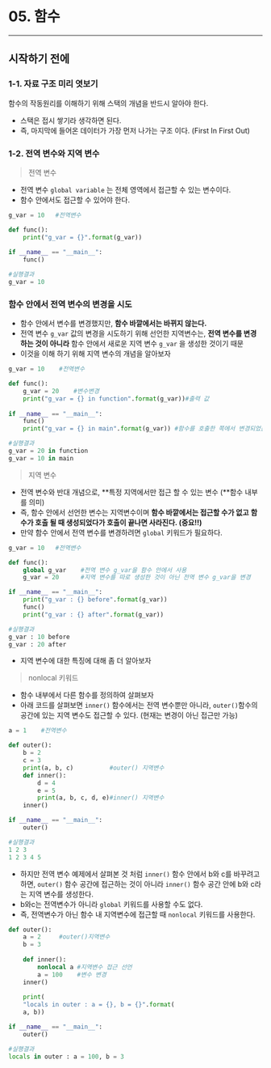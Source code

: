 # 05. 함수

---

## 시작하기 전에

### 1-1. 자료 구조 미리 엿보기

함수의 작동원리를 이해하기 위해 스택의 개념을 반드시 알아야 한다.

- 스택은 접시 쌓기라 생각하면 된다.
- 즉, 마지막에 들어온 데이터가 가장 먼저 나가는 구조 이다. (First In First Out)

### 1-2. 전역 변수와 지역 변수

> 전역 변수
> 
- 전역 변수 `global variable` 는 전체 영역에서 접근할 수 있는 변수이다.
- 함수 안에서도 접근할 수 있어야 한다.

```python
g_var = 10   #전역변수

def func():
    print("g_var = {}".format(g_var))
    
if __name__ == "__main__":
    func()

#실행결과 
g_var = 10
```

### 함수 안에서 전역 변수의 변경을 시도

- 함수 안에서 변수를 변경했지만, **함수 바깥에서는 바뀌지 않는다.**
- 전역 변수 `g_var` 값의 변경을 시도하기 위해 선언한 지역변수는, 
**전역 변수를 변경하는 것이 아니라** 함수 안에서 새로운 지역 변수 `g_var` 을 생성한 것이기 때문
- 이것을 이해 하기 위해 지역 변수의 개념을 알아보자

```python
g_var = 10    #전역변수

def func():
    g_var = 20    #변수변경
    print("g_var = {} in function".format(g_var))#출력 값
    
if __name__ == "__main__":
    func()
    print("g_var = {} in main".format(g_var)) #함수를 호출한 쪽에서 변경되었는 지 확인

#실행결과
g_var = 20 in function
g_var = 10 in main
```

> 지역 변수
> 
- 전역 변수와 반대 개념으로, **특정 지역에서만 접근 할 수 있는 변수 (**함수 내부를 의미)
- 즉, 함수 안에서 선언한 변수는 지역변수이며 **함수 바깥에서는 접근할 수가 없고** **함수가 호출 될 때 생성되었다가 호출이 끝나면 사라진다. (중요!!)**
- 만약  함수 안에서 전역 변수를 변경하려면 `global` 키워드가 필요하다.

```python
g_var = 10   #전역변수

def func():
    global g_var    #전역 변수 g_var을 함수 안에서 사용
    g_var = 20      #지역 변수를 따로 생성한 것이 아닌 전역 변수 g_var을 변경

if __name__ == "__main__":
    print("g_var : {} before".format(g_var))
    func()
    print("g_var : {} after".format(g_var))

#실행결과
g_var : 10 before
g_var : 20 after
```

- 지역 변수에 대한 특징에 대해 좀 더 알아보자

> nonlocal 키워드
> 
- 함수 내부에서 다른 함수를 정의하여 살펴보자
- 아래 코드를 살펴보면 `inner()` 함수에서는 전역 변수뿐만 아니라, `outer()`함수의 공간에 있는 지역 변수도 접근할 수 있다. (현재는 변경이 아닌 접근만 가능)

```python
a = 1    #전역변수

def outer():
    b = 2
    c = 3
    print(a, b, c)          #outer() 지역변수
    def inner():
        d = 4
        e = 5
        print(a, b, c, d, e)#inner() 지역변수
    inner()

if __name__ == "__main__":
    outer()

#실행결과
1 2 3
1 2 3 4 5
```

- 하지만 전역 변수 예제에서 살펴본 것 처럼 `inner()` 함수 안에서 b와 c를 바꾸려고 하면, `outer()` 함수 공간에 접근하는 것이 아니라 `inner()` 함수 공간 안에 b와 c라는 지역 변수를 생성한다.
- b와c는 전역변수가 아니라 `global` 키워드를 사용할 수도 없다.
- 즉, 전역변수가 아닌 함수 내 지역변수에 접근할 때 `nonlocal` 키워드를 사용한다.

```python
def outer():
    a = 2     #outer()지역변수
    b = 3
    
    def inner():
        nonlocal a #지역변수 접근 선언
        a = 100    #변수 변경
    inner()
    
    print(
    "locals in outer : a = {}, b = {}".format(
    a, b))

if __name__ == "__main__":
    outer()

#실행결과
locals in outer : a = 100, b = 3
```

